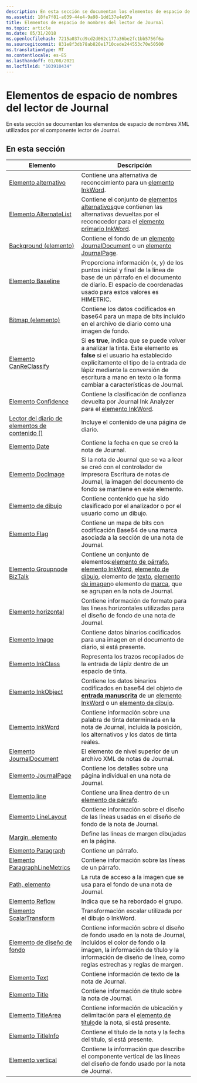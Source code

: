 ```yaml
---
description: En esta sección se documentan los elementos de espacio de nombres XML utilizados por el componente lector de Journal.
ms.assetid: 18fe7f81-a039-44e4-9a98-1dd137e4e97a
title: Elementos de espacio de nombres del lector de Journal
ms.topic: article
ms.date: 05/31/2018
ms.openlocfilehash: 7215a037cd9cd2d062c177a36be2fc1bb5756f6a
ms.sourcegitcommit: 831e8f3db78ab820e1710cede244553c70e50500
ms.translationtype: MT
ms.contentlocale: es-ES
ms.lasthandoff: 01/08/2021
ms.locfileid: "103910434"
---
```

# <a name="journal-reader-namespace-elements"></a>Elementos de espacio de nombres del lector de Journal

En esta sección se documentan los elementos de espacio de nombres XML utilizados por el componente lector de Journal.

## <a name="in-this-section"></a>En esta sección



| Elemento                                                                   | Descripción                                                                                                                                                                                                                                                                                                                |
|---------------------------------------------------------------------------|----------------------------------------------------------------------------------------------------------------------------------------------------------------------------------------------------------------------------------------------------------------------------------------------------------------------------|
| [Elemento alternativo](alternate-element.md)                                | Contiene una alternativa de reconocimiento para un [elemento InkWord](inkword-element.md).<br/>                                                                                                                                                                                                                                 |
| [Elemento AlternateList](alternatelist-element.md)                        | Contiene el conjunto de [elementos alternativos](alternate-element.md)que contienen las alternativas devueltas por el reconocedor para el [elemento primario InkWord](inkword-element.md).<br/>                                                                                                                                      |
| [Background (elemento)](background-element.md)                              | Contiene el fondo de un [elemento JournalDocument](journaldocument-element.md) o un [elemento JournalPage](journalpage-element.md).<br/>                                                                                                                                                                         |
| [Elemento Baseline](baseline-element.md)                                  | Proporciona información (x, y) de los puntos inicial y final de la línea de base de un párrafo en el documento de diario. El espacio de coordenadas usado para estos valores es HIMETRIC.<br/>                                                                                                                                  |
| [Bitmap (elemento)](bitmap-element.md)                                      | Contiene los datos codificados en base64 para un mapa de bits incluido en el archivo de diario como una imagen de fondo.<br/>                                                                                                                                                                                                              |
| [Elemento CanReClassify](canreclassify-element.md)                        | Si **es true**, indica que se puede volver a analizar la tinta. Este elemento es **false** si el usuario ha establecido explícitamente el tipo de la entrada de lápiz mediante la conversión de escritura a mano en texto o la forma cambiar a características de Journal.<br/>                                                                                     |
| [Elemento Confidence](confidence-element.md)                              | Contiene la clasificación de confianza devuelta por Journal Ink Analyzer para el [elemento InkWord](inkword-element.md).<br/>                                                                                                                                                                                             |
| [Lector del diario de elementos de contenido \[\]](content-element--journal-reader.md) | Incluye el contenido de una página de diario.<br/>                                                                                                                                                                                                                                                                        |
| [Elemento Date](date-element.md)                                          | Contiene la fecha en que se creó la nota de Journal.<br/>                                                                                                                                                                                                                                                                 |
| [Elemento DocImage](docimage-element.md)                                  | Si la nota de Journal que se va a leer se creó con el controlador de impresora Escritura de notas de Journal, la imagen del documento de fondo se mantiene en este elemento.<br/>                                                                                                                                                         |
| [Elemento de dibujo](drawing-element.md)                                    | Contiene contenido que ha sido clasificado por el analizador o por el usuario como un dibujo.<br/>                                                                                                                                                                                                                             |
| [Elemento Flag](flag-element.md)                                          | Contiene un mapa de bits con codificación Base64 de una marca asociada a la sección de una nota de Journal.<br/>                                                                                                                                                                                                                           |
| [Elemento Groupnode BizTalk](groupnode-element.md)                                | Contiene un conjunto de elementos:[elemento de párrafo](paragraph-element.md), [elemento InkWord](inkword-element.md), [elemento de dibujo](drawing-element.md), elemento de [texto](text-element.md), [elemento de imagen](image-element.md)o elemento de [marca](flag-element.md), que se agrupan en la nota de Journal.<br/> |
| [Elemento horizontal](horizontal-element.md)                              | Contiene información de formato para las líneas horizontales utilizadas para el diseño de fondo de una nota de Journal.<br/>                                                                                                                                                                                                             |
| [Elemento Image](image-element.md)                                        | Contiene datos binarios codificados para una imagen en el documento de diario, si está presente.<br/>                                                                                                                                                                                                                                  |
| [Elemento InkClass](inkclass-element.md)                                  | Representa los trazos recopilados de la entrada de lápiz dentro de un espacio de tinta.<br/>                                                                                                                                                                                                                                                    |
| [Elemento InkObject](inkobject-element.md)                                | Contiene los datos binarios codificados en base64 del objeto de [**entrada manuscrita**](inkdisp-class.md) de un [elemento InkWord](inkword-element.md) o un [elemento de dibujo](drawing-element.md).<br/>                                                                                                                                     |
| [Elemento InkWord](inkword-element.md)                                    | Contiene información sobre una palabra de tinta determinada en la nota de Journal, incluida la posición, los alternativos y los datos de tinta reales.<br/>                                                                                                                                                                                       |
| [Elemento JournalDocument](journaldocument-element.md)                    | El elemento de nivel superior de un archivo XML de notas de Journal.<br/>                                                                                                                                                                                                                                                               |
| [Elemento JournalPage](journalpage-element.md)                            | Contiene los detalles sobre una página individual en una nota de Journal.<br/>                                                                                                                                                                                                                                                |
| [Elemento line](line-element.md)                                          | Contiene una línea dentro de un [elemento de párrafo](paragraph-element.md).<br/>                                                                                                                                                                                                                                            |
| [Elemento LineLayout](linelayout-element.md)                              | Contiene información sobre el diseño de las líneas usadas en el diseño de fondo de la nota de Journal.<br/>                                                                                                                                                                                                                     |
| [Margin, elemento](margin-element.md)                                      | Define las líneas de margen dibujadas en la página.<br/>                                                                                                                                                                                                                                                                     |
| [Elemento Paragraph](paragraph-element.md)                                | Contiene un párrafo.<br/>                                                                                                                                                                                                                                                                                           |
| [Elemento ParagraphLineMetrics](paragraphlinemetrics-element.md)          | Contiene información sobre las líneas de un párrafo.<br/>                                                                                                                                                                                                                                                            |
| [Path, elemento](path-element.md)                                          | La ruta de acceso a la imagen que se usa para el fondo de una nota de Journal.<br/>                                                                                                                                                                                                                                                |
| [Elemento Reflow](reflow-element.md)                                      | Indica que se ha rebordado el grupo.<br/>                                                                                                                                                                                                                                                                          |
| [Elemento ScalarTransform](scalartransform-element.md)                    | Transformación escalar utilizada por el dibujo o InkWord.<br/>                                                                                                                                                                                                                                                                |
| [Elemento de diseño de fondo](stationery-element.md)                              | Contiene información sobre el diseño de fondo usado en la nota de Journal, incluidos el color de fondo o la imagen, la información de título y la información de diseño de línea, como reglas estrechas y reglas de margen.<br/>                                                                                                     |
| [Elemento Text](text-element.md)                                          | Contiene información de texto de la nota de Journal.<br/>                                                                                                                                                                                                                                                                |
| [Elemento Title](title-element.md)                                        | Contiene información de título sobre la nota de Journal.<br/>                                                                                                                                                                                                                                                              |
| [Elemento TitleArea](titlearea-element.md)                                | Contiene información de ubicación y delimitación para el [elemento de título](title-element.md)de la nota, si está presente.<br/>                                                                                                                                                                                                         |
| [Elemento TitleInfo](titleinfo-element.md)                                | Contiene el título de la nota y la fecha del título, si está presente.<br/>                                                                                                                                                                                                                                           |
| [Elemento vertical](vertical-element.md)                                  | Contiene la información que describe el componente vertical de las líneas del diseño de fondo usado por la nota de Journal.<br/>                                                                                                                                                                                         |



 

 

 




